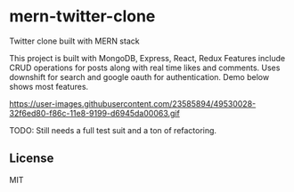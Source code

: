 # mern-twitter-clone
Twitter clone built with MERN stack

This project is built with MongoDB, Express, React, Redux
Features include CRUD operations for posts along with real time likes and comments. Uses downshift for search and google oauth for authentication.
Demo below shows most features.


https://user-images.githubusercontent.com/23585894/49530028-32f6ed80-f86c-11e8-9199-d6945da00063.gif

TODO: Still needs a full test suit and a ton of refactoring. 
 
## License
 
MIT
